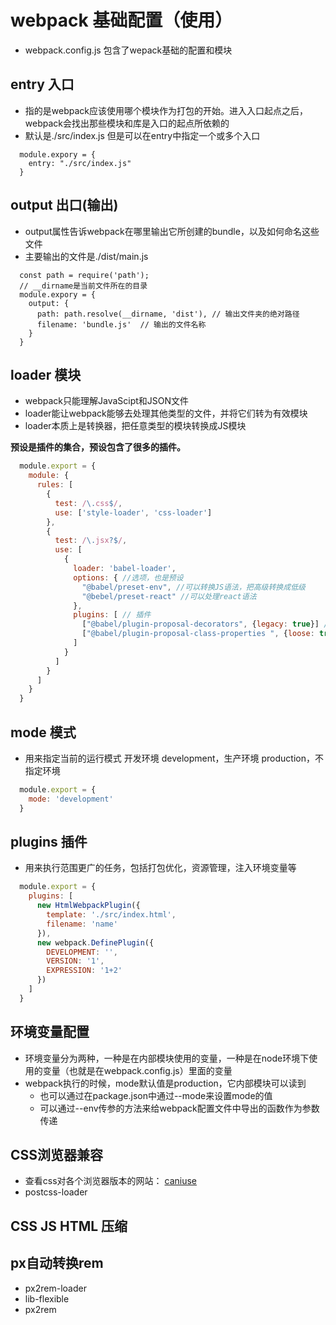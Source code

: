 # webpack 基础配置（使用）
- webpack.config.js 包含了wepack基础的配置和模块

## entry 入口
- 指的是webpack应该使用哪个模块作为打包的开始。进入入口起点之后，webpack会找出那些模块和库是入口的起点所依赖的
- 默认是./src/index.js 但是可以在entry中指定一个或多个入口

```
  module.expory = {
    entry: "./src/index.js"
  }
```

## output 出口(输出)
- output属性告诉webpack在哪里输出它所创建的bundle，以及如何命名这些文件
- 主要输出的文件是./dist/main.js 

```
  const path = require('path');
  // __dirname是当前文件所在的目录
  module.expory = {
    output: {
      path: path.resolve(__dirname, 'dist'), // 输出文件夹的绝对路径
      filename: 'bundle.js'  // 输出的文件名称
    }
  }
```

## loader 模块
- webpack只能理解JavaScipt和JSON文件
- loader能让webpack能够去处理其他类型的文件，并将它们转为有效模块
- loader本质上是转换器，把任意类型的模块转换成JS模块  

**预设是插件的集合，预设包含了很多的插件。**

```js
  module.export = {
    module: {
      rules: [
        {
          test: /\.css$/,
          use: ['style-loader', 'css-loader']
        },
        {
          test: /\.jsx?$/,
          use: [
            {
              loader: 'babel-loader',
              options: { //选项，也是预设
                "@babel/preset-env", //可以转换JS语法，把高级转换成低级
                "@bebel/preset-react" //可以处理react语法
              },
              plugins: [ // 插件
                ["@babel/plugin-proposal-decorators", {legacy: true}] // 支持类的装饰器
                ["@babel/plugin-proposal-class-properties ", {loose: true}] // 支持类的装饰器
              ]
            }
          ]
        }
      ]
    }
  }
```

## mode 模式
- 用来指定当前的运行模式 开发环境 development，生产环境 production，不指定环境

```js
  module.export = {
    mode: 'development'
  }
```

## plugins 插件
- 用来执行范围更广的任务，包括打包优化，资源管理，注入环境变量等

```js
  module.export = {
    plugins: [
      new HtmlWebpackPlugin({
        template: './src/index.html',
        filename: 'name'
      }),
      new webpack.DefinePlugin({
        DEVELOPMENT: '',
        VERSION: '1',
        EXPRESSION: '1+2'
      })
    ]
  }
```

## 环境变量配置

- 环境变量分为两种，一种是在内部模块使用的变量，一种是在node环境下使用的变量（也就是在webpack.config.js）里面的变量
- webpack执行的时候，mode默认值是production，它内部模块可以读到
  - 也可以通过在package.json中通过--mode来设置mode的值
  - 可以通过--env传参的方法来给webpack配置文件中导出的函数作为参数传递


## CSS浏览器兼容

- 查看css对各个浏览器版本的网站： [caniuse](https://www.caniuse.com/)
- postcss-loader

## CSS JS HTML 压缩

## px自动转换rem

- px2rem-loader
- lib-flexible
- px2rem